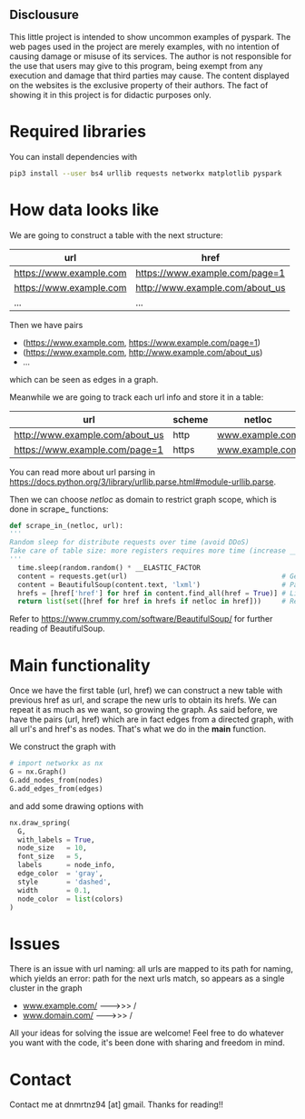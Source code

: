 ## Disclousure
This little project is intended to show uncommon examples of pyspark.
The web pages used in the project are merely examples, 
with no intention of causing damage or misuse of its services. 
The author is not responsible for the use that users may give to this program, 
being exempt from any execution and damage that third parties may cause.
The content displayed on the websites is the exclusive property of their authors. 
The fact of showing it in this project is for didactic purposes only.

# Required libraries

You can install dependencies with 

```bash
pip3 install --user bs4 urllib requests networkx matplotlib pyspark
```

# How data looks like

We are going to construct a table with the next structure:

url | href
----|-----
https://www.example.com | https://www.example.com/page=1
https://www.example.com | http://www.example.com/about_us
...             | ...

Then we have pairs 
* (https://www.example.com, https://www.example.com/page=1)
* (https://www.example.com, http://www.example.com/about_us)
* ...

which can be seen as edges in a graph.

Meanwhile we are going to track each url info and store it in a table:

url | scheme | netloc | path | parameters | query | fragment
----|--------|--------|------|------------|-------|---------
http://www.example.com/about_us | http | www.example.com | /about_us | | | 
https://www.example.com/page=1 | https | www.example.com | /page=1 | | |

You can read more about url parsing in https://docs.python.org/3/library/urllib.parse.html#module-urllib.parse.

Then we can choose *netloc* as domain to restrict graph scope, which is  done in scrape_ functions:
```python
def scrape_in_(netloc, url):
'''
Random sleep for distribute requests over time (avoid DDoS)
Take care of table size: more registers requires more time (increase __ELASTIC_FACTOR)
'''
  time.sleep(random.random() * __ELASTIC_FACTOR
  content = requests.get(url)                                      # Get html code from url
  content = BeautifulSoup(content.text, 'lxml')                    # Parse html content. Tree representation from labels.
  hrefs = [href['href'] for href in content.find_all(href = True)] # List of all href labels
  return list(set([href for href in hrefs if netloc in href]))     # Returns the minimal list of hrefs which contains its domain
```
Refer to https://www.crummy.com/software/BeautifulSoup/ for further reading of BeautifulSoup.

# Main functionality

Once we have the first table (url, href) we can construct a new table with previous href as url, and scrape the new urls to obtain its hrefs. We can repeat it as much as we want, so growing the graph. 
As said before, we have the pairs (url, href) which are in fact edges from a directed graph, with all url's and href's as nodes.
That's what we do in the **main** function.

We construct the graph with

```python
# import networkx as nx
G = nx.Graph()
G.add_nodes_from(nodes)
G.add_edges_from(edges)
```

and add some drawing options with

```python
nx.draw_spring(
  G,
  with_labels = True,
  node_size   = 10,
  font_size   = 5,
  labels      = node_info,
  edge_color  = 'gray',
  style       = 'dashed',
  width       = 0.1,
  node_color  = list(colors)
)
```


# Issues

There is an issue with url naming: all urls are mapped to its path for naming, which yields an error:
path for the next urls match, so appears as a single cluster in the graph
* www.example.com/ --->>> /
* www.domain.com/  --->>> /

All your ideas for solving the issue are welcome!
Feel free to do whatever you want with the code, it's been done with sharing and freedom in mind.


# Contact
Contact me at dnmrtnz94 [at] gmail.
Thanks for reading!!
